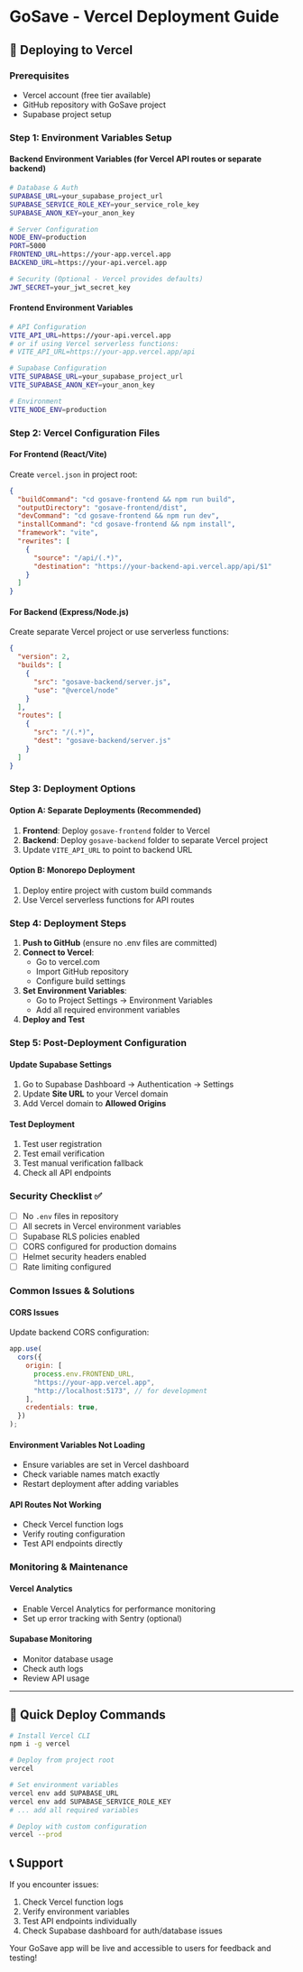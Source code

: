 # GoSave - Vercel Deployment Guide

## 🚀 Deploying to Vercel

### Prerequisites

- Vercel account (free tier available)
- GitHub repository with GoSave project
- Supabase project setup

### Step 1: Environment Variables Setup

#### Backend Environment Variables (for Vercel API routes or separate backend)

```bash
# Database & Auth
SUPABASE_URL=your_supabase_project_url
SUPABASE_SERVICE_ROLE_KEY=your_service_role_key
SUPABASE_ANON_KEY=your_anon_key

# Server Configuration
NODE_ENV=production
PORT=5000
FRONTEND_URL=https://your-app.vercel.app
BACKEND_URL=https://your-api.vercel.app

# Security (Optional - Vercel provides defaults)
JWT_SECRET=your_jwt_secret_key
```

#### Frontend Environment Variables

```bash
# API Configuration
VITE_API_URL=https://your-api.vercel.app
# or if using Vercel serverless functions:
# VITE_API_URL=https://your-app.vercel.app/api

# Supabase Configuration
VITE_SUPABASE_URL=your_supabase_project_url
VITE_SUPABASE_ANON_KEY=your_anon_key

# Environment
VITE_NODE_ENV=production
```

### Step 2: Vercel Configuration Files

#### For Frontend (React/Vite)

Create `vercel.json` in project root:

```json
{
  "buildCommand": "cd gosave-frontend && npm run build",
  "outputDirectory": "gosave-frontend/dist",
  "devCommand": "cd gosave-frontend && npm run dev",
  "installCommand": "cd gosave-frontend && npm install",
  "framework": "vite",
  "rewrites": [
    {
      "source": "/api/(.*)",
      "destination": "https://your-backend-api.vercel.app/api/$1"
    }
  ]
}
```

#### For Backend (Express/Node.js)

Create separate Vercel project or use serverless functions:

```json
{
  "version": 2,
  "builds": [
    {
      "src": "gosave-backend/server.js",
      "use": "@vercel/node"
    }
  ],
  "routes": [
    {
      "src": "/(.*)",
      "dest": "gosave-backend/server.js"
    }
  ]
}
```

### Step 3: Deployment Options

#### Option A: Separate Deployments (Recommended)

1. **Frontend**: Deploy `gosave-frontend` folder to Vercel
2. **Backend**: Deploy `gosave-backend` folder to separate Vercel project
3. Update `VITE_API_URL` to point to backend URL

#### Option B: Monorepo Deployment

1. Deploy entire project with custom build commands
2. Use Vercel serverless functions for API routes

### Step 4: Deployment Steps

1. **Push to GitHub** (ensure no .env files are committed)
2. **Connect to Vercel**:
   - Go to vercel.com
   - Import GitHub repository
   - Configure build settings
3. **Set Environment Variables**:
   - Go to Project Settings → Environment Variables
   - Add all required environment variables
4. **Deploy and Test**

### Step 5: Post-Deployment Configuration

#### Update Supabase Settings

1. Go to Supabase Dashboard → Authentication → Settings
2. Update **Site URL** to your Vercel domain
3. Add Vercel domain to **Allowed Origins**

#### Test Deployment

1. Test user registration
2. Test email verification
3. Test manual verification fallback
4. Check all API endpoints

### Security Checklist ✅

- [ ] No `.env` files in repository
- [ ] All secrets in Vercel environment variables
- [ ] Supabase RLS policies enabled
- [ ] CORS configured for production domains
- [ ] Helmet security headers enabled
- [ ] Rate limiting configured

### Common Issues & Solutions

#### CORS Issues

Update backend CORS configuration:

```javascript
app.use(
  cors({
    origin: [
      process.env.FRONTEND_URL,
      "https://your-app.vercel.app",
      "http://localhost:5173", // for development
    ],
    credentials: true,
  })
);
```

#### Environment Variables Not Loading

- Ensure variables are set in Vercel dashboard
- Check variable names match exactly
- Restart deployment after adding variables

#### API Routes Not Working

- Check Vercel function logs
- Verify routing configuration
- Test API endpoints directly

### Monitoring & Maintenance

#### Vercel Analytics

- Enable Vercel Analytics for performance monitoring
- Set up error tracking with Sentry (optional)

#### Supabase Monitoring

- Monitor database usage
- Check auth logs
- Review API usage

---

## 🎯 Quick Deploy Commands

```bash
# Install Vercel CLI
npm i -g vercel

# Deploy from project root
vercel

# Set environment variables
vercel env add SUPABASE_URL
vercel env add SUPABASE_SERVICE_ROLE_KEY
# ... add all required variables

# Deploy with custom configuration
vercel --prod
```

## 📞 Support

If you encounter issues:

1. Check Vercel function logs
2. Verify environment variables
3. Test API endpoints individually
4. Check Supabase dashboard for auth/database issues

Your GoSave app will be live and accessible to users for feedback and testing!

